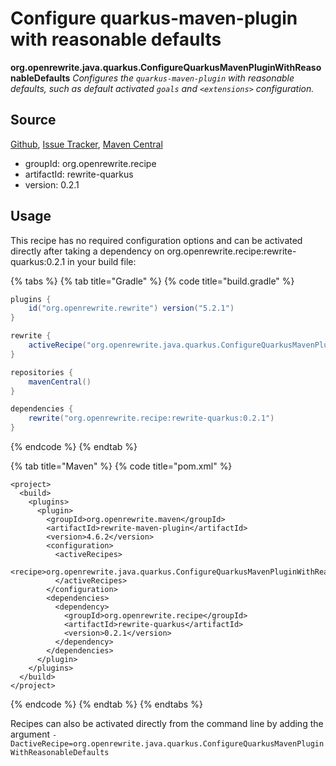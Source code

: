 # Configure quarkus-maven-plugin with reasonable defaults

 **org.openrewrite.java.quarkus.ConfigureQuarkusMavenPluginWithReasonableDefaults** _Configures the `quarkus-maven-plugin` with reasonable defaults, such as default activated `goals` and `<extensions>` configuration._

## Source

[Github](https://github.com/openrewrite/rewrite-quarkus), [Issue Tracker](https://github.com/openrewrite/rewrite-quarkus/issues), [Maven Central](https://search.maven.org/artifact/org.openrewrite.recipe/rewrite-quarkus/0.2.1/jar)

* groupId: org.openrewrite.recipe
* artifactId: rewrite-quarkus
* version: 0.2.1

## Usage

This recipe has no required configuration options and can be activated directly after taking a dependency on org.openrewrite.recipe:rewrite-quarkus:0.2.1 in your build file:

{% tabs %}
{% tab title="Gradle" %}
{% code title="build.gradle" %}
```groovy
plugins {
    id("org.openrewrite.rewrite") version("5.2.1")
}

rewrite {
    activeRecipe("org.openrewrite.java.quarkus.ConfigureQuarkusMavenPluginWithReasonableDefaults")
}

repositories {
    mavenCentral()
}

dependencies {
    rewrite("org.openrewrite.recipe:rewrite-quarkus:0.2.1")
}
```
{% endcode %}
{% endtab %}

{% tab title="Maven" %}
{% code title="pom.xml" %}
```markup
<project>
  <build>
    <plugins>
      <plugin>
        <groupId>org.openrewrite.maven</groupId>
        <artifactId>rewrite-maven-plugin</artifactId>
        <version>4.6.2</version>
        <configuration>
          <activeRecipes>
            <recipe>org.openrewrite.java.quarkus.ConfigureQuarkusMavenPluginWithReasonableDefaults</recipe>
          </activeRecipes>
        </configuration>
        <dependencies>
          <dependency>
            <groupId>org.openrewrite.recipe</groupId>
            <artifactId>rewrite-quarkus</artifactId>
            <version>0.2.1</version>
          </dependency>
        </dependencies>
      </plugin>
    </plugins>
  </build>
</project>
```
{% endcode %}
{% endtab %}
{% endtabs %}

Recipes can also be activated directly from the command line by adding the argument `-DactiveRecipe=org.openrewrite.java.quarkus.ConfigureQuarkusMavenPluginWithReasonableDefaults`

